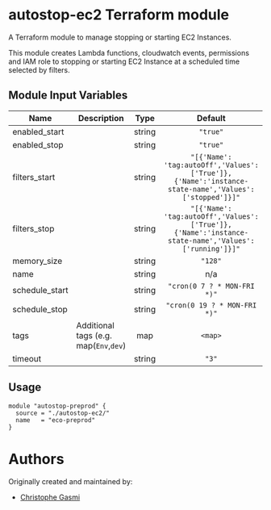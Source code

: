 autostop-ec2 Terraform module
===================================

A Terraform module to manage stopping or starting EC2 Instances.

This module creates Lambda functions, cloudwatch events, permissions and IAM role to stopping or starting EC2 Instance at a scheduled time selected by filters.

Module Input Variables
----------------------

| Name | Description | Type | Default | Required |
|------|-------------|:----:|:-----:|:-----:|
| enabled\_start |  | string | `"true"` | no |
| enabled\_stop |  | string | `"true"` | no |
| filters\_start |  | string | `"[{'Name': 'tag:autoOff','Values':['True']},{'Name':'instance-state-name','Values':['stopped']}]"` | no |
| filters\_stop |  | string | `"[{'Name': 'tag:autoOff','Values':['True']},{'Name':'instance-state-name','Values':['running']}]"` | no |
| memory\_size |  | string | `"128"` | no |
| name |  | string | n/a | yes |
| schedule\_start |  | string | `"cron(0 7 ? * MON-FRI *)"` | no |
| schedule\_stop |  | string | `"cron(0 19 ? * MON-FRI *)"` | no |
| tags | Additional tags (e.g. map(`Env`,`dev`) | map | `<map>` | no |
| timeout |  | string | `"3"` | no |

Usage
-----

```
module "autostop-preprod" {
  source = "./autostop-ec2/"
  name   = "eco-preprod"
}
```

Authors
=======

Originally created and maintained by:
 * [Christophe Gasmi](https://github.com/rekcah78)

